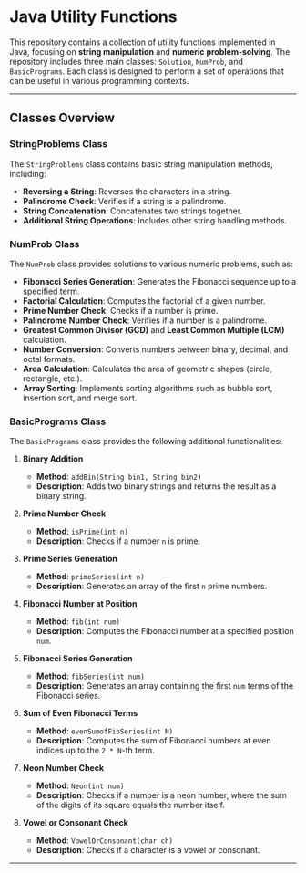 # Java Utility Functions

This repository contains a collection of utility functions implemented in Java, focusing on **string manipulation** and **numeric problem-solving**. The repository includes three main classes: `Solution`, `NumProb`, and `BasicPrograms`. Each class is designed to perform a set of operations that can be useful in various programming contexts.

---

## Classes Overview

### StringProblems Class

The `StringProblems` class contains basic string manipulation methods, including:
- **Reversing a String**: Reverses the characters in a string.
- **Palindrome Check**: Verifies if a string is a palindrome.
- **String Concatenation**: Concatenates two strings together.
- **Additional String Operations**: Includes other string handling methods.

### NumProb Class

The `NumProb` class provides solutions to various numeric problems, such as:
- **Fibonacci Series Generation**: Generates the Fibonacci sequence up to a specified term.
- **Factorial Calculation**: Computes the factorial of a given number.
- **Prime Number Check**: Checks if a number is prime.
- **Palindrome Number Check**: Verifies if a number is a palindrome.
- **Greatest Common Divisor (GCD)** and **Least Common Multiple (LCM)** calculation.
- **Number Conversion**: Converts numbers between binary, decimal, and octal formats.
- **Area Calculation**: Calculates the area of geometric shapes (circle, rectangle, etc.).
- **Array Sorting**: Implements sorting algorithms such as bubble sort, insertion sort, and merge sort.

### BasicPrograms Class

The `BasicPrograms` class provides the following additional functionalities:

1. **Binary Addition**
   - **Method**: `addBin(String bin1, String bin2)`
   - **Description**: Adds two binary strings and returns the result as a binary string.

2. **Prime Number Check**
   - **Method**: `isPrime(int n)`
   - **Description**: Checks if a number `n` is prime.

3. **Prime Series Generation**
   - **Method**: `primeSeries(int n)`
   - **Description**: Generates an array of the first `n` prime numbers.

4. **Fibonacci Number at Position**
   - **Method**: `fib(int num)`
   - **Description**: Computes the Fibonacci number at a specified position `num`.

5. **Fibonacci Series Generation**
   - **Method**: `fibSeries(int num)`
   - **Description**: Generates an array containing the first `num` terms of the Fibonacci series.

6. **Sum of Even Fibonacci Terms**
   - **Method**: `evenSumofFibSeries(int N)`
   - **Description**: Computes the sum of Fibonacci numbers at even indices up to the `2 * N`-th term.

7. **Neon Number Check**
   - **Method**: `Neon(int num)`
   - **Description**: Checks if a number is a neon number, where the sum of the digits of its square equals the number itself.

8. **Vowel or Consonant Check**
   - **Method**: `VowelOrConsonant(char ch)`
   - **Description**: Checks if a character is a vowel or consonant.

---
